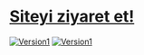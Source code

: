 # [Siteyi ziyaret et!](https://yunusemreaydinli.github.io/)

[![Version1](https://img.shields.io/badge/License-MIT-blue.svg?style=flat-square)](https://github.com/yunusemreaydinli/yunusemreaydinli.github.io/blob/master/LICENSE) [![Version1](https://img.shields.io/badge/Version-1.0-green.svg?style=flat-square)](https://github.com/yunusemreaydinli/yunusemreaydinli.github.io/)
